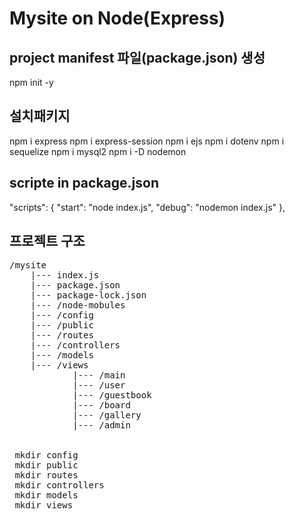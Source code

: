 # Mysite on Node(Express)

## project manifest 파일(package.json) 생성
npm init -y

## 설치패키지
npm i express
npm i express-session
npm i ejs
npm i dotenv
npm i sequelize
npm i mysql2
npm i -D nodemon

## scripte in package.json

"scripts": {
    "start": "node index.js",
    "debug": "nodemon index.js"
},

## 프로젝트 구조
<pre>
/mysite
    |--- index.js
    |--- package.json
    |--- package-lock.json
    |--- /node-mobules
    |--- /config
    |--- /public
    |--- /routes
    |--- /controllers
    |--- /models
    |--- /views
            |--- /main
            |--- /user
            |--- /guestbook
            |--- /board
            |--- /gallery
            |--- /admin


 mkdir config
 mkdir public
 mkdir routes
 mkdir controllers
 mkdir models
 mkdir views